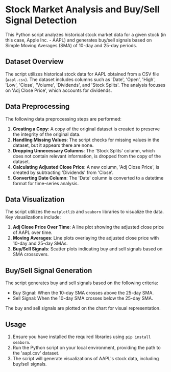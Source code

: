 # Stock Market Analysis and Buy/Sell Signal Detection

This Python script analyzes historical stock market data for a given stock (in this case, Apple Inc. - AAPL) and generates buy/sell signals based on Simple Moving Averages (SMA) of 10-day and 25-day periods.

## Dataset Overview

The script utilizes historical stock data for AAPL obtained from a CSV file (`aapl.csv`). The dataset includes columns such as 'Date', 'Open', 'High', 'Low', 'Close', 'Volume', 'Dividends', and 'Stock Splits'. The analysis focuses on 'Adj Close Price', which accounts for dividends.

## Data Preprocessing

The following data preprocessing steps are performed:

1. **Creating a Copy**: A copy of the original dataset is created to preserve the integrity of the original data.
2. **Handling Missing Values**: The script checks for missing values in the dataset, but it appears there are none.
3. **Dropping Unnecessary Columns**: The 'Stock Splits' column, which does not contain relevant information, is dropped from the copy of the dataset.
4. **Calculating Adjusted Close Price**: A new column, 'Adj Close Price', is created by subtracting 'Dividends' from 'Close'.
5. **Converting Date Column**: The 'Date' column is converted to a datetime format for time-series analysis.

## Data Visualization

The script utilizes the `matplotlib` and `seaborn` libraries to visualize the data. Key visualizations include:

1. **Adj Close Price Over Time**: A line plot showing the adjusted close price of AAPL over time.
2. **Moving Averages**: Line plots overlaying the adjusted close price with 10-day and 25-day SMAs.
3. **Buy/Sell Signals**: Scatter plots indicating buy and sell signals based on SMA crossovers.

## Buy/Sell Signal Generation

The script generates buy and sell signals based on the following criteria:
- Buy Signal: When the 10-day SMA crosses above the 25-day SMA.
- Sell Signal: When the 10-day SMA crosses below the 25-day SMA.

The buy and sell signals are plotted on the chart for visual representation.

## Usage

1. Ensure you have installed the required libraries using `pip install seaborn`.
2. Run the Python script on your local environment, providing the path to the 'aapl.csv' dataset.
3. The script will generate visualizations of AAPL's stock data, including buy/sell signals.
```
